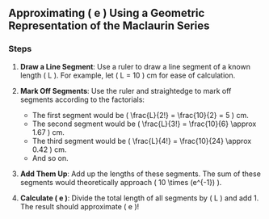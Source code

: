 ## Approximating \( e \) Using a Geometric Representation of the Maclaurin Series

### Steps

1. **Draw a Line Segment**: Use a ruler to draw a line segment of a known length \( L \). For example, let \( L = 10 \) cm for ease of calculation.

2. **Mark Off Segments**: Use the ruler and straightedge to mark off segments according to the factorials:
    - The first segment would be \( \frac{L}{2!} = \frac{10}{2} = 5 \) cm.
    - The second segment would be \( \frac{L}{3!} = \frac{10}{6} \approx 1.67 \) cm.
    - The third segment would be \( \frac{L}{4!} = \frac{10}{24} \approx 0.42 \) cm.
    - And so on.

3. **Add Them Up**: Add up the lengths of these segments. The sum of these segments would theoretically approach \( 10 \times (e^{-1}) \).

4. **Calculate \( e \)**: Divide the total length of all segments by \( L \) and add 1. The result should approximate \( e \)!
